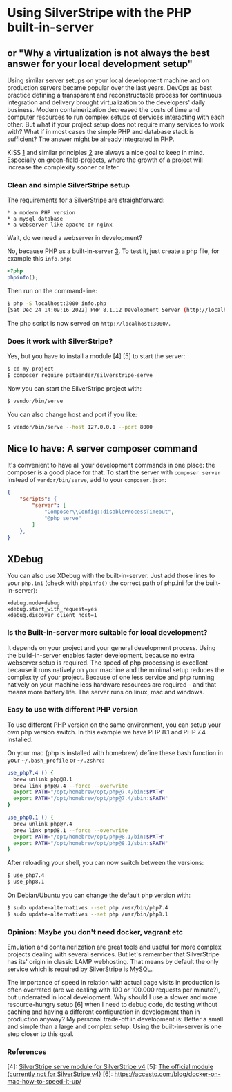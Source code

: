 # Using SilverStripe with the PHP built-in-server
## or "Why a virtualization is not always the best answer for your local development setup"

Using similar server setups on your local development machine and on production servers became popular over the last years. DevOps as best practice defining a transparent and reconstructable process for continuous integration and delivery brought virtualization to the developers' daily business. Modern containerization decreased the costs of time and computer resources to run complex setups of services interacting with each other. But what if your project setup does not require many services to work with? What if in most cases the simple PHP and database stack is sufficient? The answer might be already integrated in PHP.

KISS [1] and similar principles [2] are always a nice goal to keep in mind. Especially on green-field-projects, where the growth of a project will increase the complexity sooner or later.

### Clean and simple SilverStripe setup

The requirements for a SilverStripe are straightforward:
    
    * a modern PHP version
    * a mysql database
    * a webserver like apache or nginx
    
Wait, do we need a webserver in development?

No, because PHP as a built-in-server [3]. To test it, just create a php file, for example this `info.php`:

```php
<?php
phpinfo();
```

Then run on the command-line:

```sh
$ php -S localhost:3000 info.php
[Sat Dec 24 14:09:16 2022] PHP 8.1.12 Development Server (http://localhost:3000) started
```

The php script is now served on `http://localhost:3000/`.

### Does it work with SilverStripe?

Yes, but you have to install a module [4] [5] to start the server:

```sh
$ cd my-project
$ composer require pstaender/silverstripe-serve
```

Now you can start the SilverStripe project with:

```sh
$ vendor/bin/serve
```

You can also change host and port if you like:

```sh
$ vendor/bin/serve --host 127.0.0.1 --port 8000
```

## Nice to have: A server composer command

It's convenient to have all your development commands in one place: the composer is a good place for that. To start the server with `composer server` instead of `vendor/bin/serve`, add to your `composer.json`:

```json
{
    "scripts": {
        "server": [
            "Composer\\Config::disableProcessTimeout",
            "@php serve"
        ]
    },
}
```

## XDebug

You can also use XDebug with the built-in-server. Just add those lines to your `php.ini` (check with `phpinfo()` the correct path of php.ini for the built-in-server):

```
xdebug.mode=debug
xdebug.start_with_request=yes
xdebug.discover_client_host=1
```

### Is the Built-in-server more suitable for local development?

It depends on your project and your general development process. Using the build-in-server enables faster development, because no extra webserver setup is required. The speed of php processing is excellent because it runs natively on your machine and the minimal setup reduces the complexity of your project. Because of one less service and php running natively on your machine  less hardware resources are required - and that means more battery life. The server runs on linux, mac and windows.

### Easy to use with different PHP version

To use different PHP version on the same environment, you can setup your own php version switch. In this example we have PHP 8.1 and PHP 7.4 installed.

On your mac (php is installed with homebrew) define these bash function in your `~/.bash_profile` or `~/.zshrc`:

```bash
use_php7.4 () {
  brew unlink php@8.1
  brew link php@7.4 --force --overwrite
  export PATH="/opt/homebrew/opt/php@7.4/bin:$PATH"
  export PATH="/opt/homebrew/opt/php@7.4/sbin:$PATH"
}

use_php8.1 () {
  brew unlink php@7.4
  brew link php@8.1 --force --overwrite
  export PATH="/opt/homebrew/opt/php@8.1/bin:$PATH"
  export PATH="/opt/homebrew/opt/php@8.1/sbin:$PATH"
}
```

After reloading your shell, you can now switch between the versions:

```sh
$ use_php7.4
$ use_php8.1
```

On Debian/Ubuntu you can change the default php version with:

```sh
$ sudo update-alternatives --set php /usr/bin/php7.4
$ sudo update-alternatives --set php /usr/bin/php8.1
```

### Opinion: Maybe you don't need docker, vagrant etc

Emulation and containerization are great tools and useful for more complex projects dealing with several services. But let's remember that SilverStripe has its' origin in classic LAMP webhosting. That means by default the only service which is required by SilverStripe is MySQL.

The importance of speed in relation with actual page visits in production is often overrated (are we dealing with 100 or 100.000 requests per minute?), but underrated in local development. Why should I use a slower and more resource-hungry setup [6] when I need to debug code, do testing without caching and having a different configuration in development than in production anyway? My personal trade-off in development is: Better a small and simple than a large and complex setup. Using the built-in-server is one step closer to this goal.

### References

[1]: https://en.wikipedia.org/wiki/KISS_principle
[2]: http://www.radicalsimpli.city/
[3]: https://www.php.net/manual/en/features.commandline.webserver.php
[4]: [SilverStripe serve module for SilverStripe v4](https://packagist.org/packages/pstaender/silverstripe-serve#dev-master)
[5]: [The official module (currently not for SilverStripe v4)](https://github.com/silverstripe/silverstripe-serve/)
[6]: https://accesto.com/blog/docker-on-mac-how-to-speed-it-up/